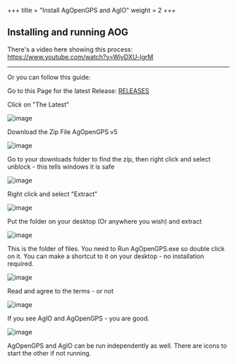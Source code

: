 +++
title = "Install AgOpenGPS and AgIO"
weight = 2
+++

## Installing and running AOG

There's a video here showing this process: https://www.youtube.com/watch?v=WiyDXU-lgrM

***

Or you can follow this guide:

Go to this Page for the latest Release: [RELEASES](https://github.com/AgOpenGPS-Official/AgOpenGPS/releases)


Click on "The Latest"

![image](../img/releases.png)


Download the Zip File AgOpenGPS v5

![image](../img/download.png)


Go to your downloads folder to find the zip, then right click and select unblock - this tells windows it is safe

![image](../img/unblock.png)


Right click and select "Extract"

![image](../img/extract.png)


Put the folder on your desktop (Or anywhere you wish) and extract

![image](../img/extract-destination.png)


This is the folder of files. You need to Run AgOpenGPS.exe so double click on it.
You can make a shortcut to it on your desktop - no installation required.

![image](../img/files.png)


Read and agree to the terms - or not

![image](../img/terms-and-conditions.png)



If you see AgIO and AgOpenGPS - you are good. 

![image](../img/applications.png)

AgOpenGPS and AgIO can be run independently as well. There are icons to start the other if not running.






